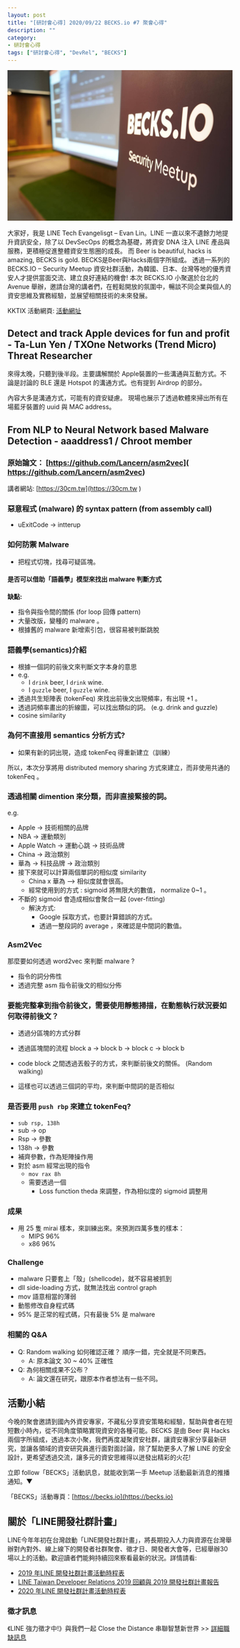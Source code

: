 ```yaml
---
layout: post
title: "[研討會心得] 2020/09/22 BECKS.io #7 聚會心得"
description: ""
category: 
- 研討會心得
tags: ["研討會心得", "DevRel", "BECKS"]
---
```




![](../images/2020/0617.jpg)

大家好，我是 LINE Tech Evangelisgt – Evan Lin。LINE 一直以來不遺餘力地提升資訊安全，除了以 DevSecOps 的概念為基礎，將資安 DNA 注入 LINE 產品與服務，更積極促進整體資安生態圈的成長。 而 Beer is beautiful, hacks is amazing, BECKS is gold. BECKS是Beer與Hacks兩個字所組成。 透過一系列的 BECKS.IO – Security Meetup 資安社群活動，為韓國、日本、台灣等地的優秀資安人才提供當面交流、建立良好連結的機會!   本次 BECKS.IO 小聚選於台北的 Avenue 舉辦，邀請台灣的講者們，在輕鬆開放的氛圍中，暢談不同企業與個人的資安思維及實務經驗，並展望相關技術的未來發展。

KKTIX 活動網頁:  [活動網址](https://becks.kktix.cc/events/twbecks7)﻿




## Detect and track Apple devices for fun and profit - Ta-Lun Yen / TXOne Networks (Trend Micro) Threat Researcher

來得太晚，只聽到後半段。主要講解關於 Apple裝置的一些溝通與互動方式。不論是討論的 BLE 還是 Hotspot 的溝通方式。也有提到 Airdrop 的部分。

內容大多是溝通方式，可能有的資安疑慮。 現場也展示了透過軟體來掃出所有在場藍牙裝置的 uuid 與 MAC address。



## From NLP to Neural Network based Malware Detection - aaaddress1 / Chroot member



### 原始論文：  [https://github.com/Lancern/asm2vec]( https://github.com/Lancern/asm2vec)

講者網站: [https://30cm.tw](https://30cm.tw ) 




### 惡意程式 (malware) 的 syntax pattern (from assembly call)

- uExitCode -> intterup 

### 如何防禦 Malware 

- 把程式切塊，找尋可疑區塊。

#### 是否可以借助「語義學」模型來找出 malware 判斷方式

**缺點:**

- 指令與指令間的關係 (for loop 回傳 pattern)
- 大量改版，變種的 malware 。
- 根據舊的 malware 新增索引包，很容易被判斷跳脫

### 語義學(semantics)介紹

- 根據一個詞的前後文來判斷文字本身的意思
- e.g.
  - I `drink` beer, I `drink` wine.
  - I `guzzle` beer, I `guzzle` wine.
- 透過共生矩陣表 (tokenFeq) 來找出前後文出現頻率，有出現 +1 。
- 透過詞頻率畫出的折線圖，可以找出類似的詞。 (e.g. drink and guzzle)
- cosine similarity 

### 為何不直接用 semantics 分析方式?

- 如果有新的詞出現，造成 tokenFeq 得重新建立（訓練）

所以，本次分享將用 distributed memory sharing 方式來建立，而非使用共通的 tokenFeq 。



### 透過相關 dimention 來分類，而非直接緊接的詞。

e.g. 

- Apple -> 技術相關的品牌 
- NBA -> 運動類別
- Apple Watch -> 運動心跳 -> 技術品牌
- China -> 政治類別
- 華為 -> 科技品牌 -> 政治類別
- 接下來就可以計算兩個單詞的相似度 similarity 
  - China x 華為 --> 相似度就會很高。
  - 經常使用到的方式 : sigmoid  將無限大的數值， normalize 0~1 。
- 不斷的 sigmoid 會造成相似會聚合一起 (over-fitting)
  - 解決方式:
    - Google 採取方式，也要計算錯誤的方式。
    - 透過一整段詞的 average ，來確認是中間詞的數值。

### Asm2Vec

那麼要如何透過 word2vec 來判斷 malware ?

- 指令的詞分佈性
- 透過完整 asm 指令前後文的相似分佈

### 要能完整拿到指令前後文，需要使用靜態掃描，在動態執行狀況要如何取得前後文？

- 透過分區塊的方式分群
- 透過區塊間的流程 block a -> block b -> block c -> block b
- code block 之間透過丟骰子的方式，來判斷前後文的關係。 (Random walking)

- 這樣也可以透過三個詞的平均，來判斷中間詞的是否相似

### 是否要用 `push rbp` 來建立 tokenFeq?

-  `sub rsp, 138h`
- sub -> op 
- Rsp -> 參數
- 138h -> 參數
- 補齊參數，作為矩陣操作用
- 對於 asm 經常出現的指令
  - `mov rax 8h`
  - 需要透過一個 
    - Loss function theda 來調整，作為相似度的 sigmoid 調整用

### 成果

- 用 25 隻 mirai 樣本，來訓練出來。來預測四萬多隻的樣本：
  - MIPS 96%
  - x86 96%



### Challenge

- malware  只要套上「殼」(shellcode)，就不容易被抓到
- dll side-loading 方式，就無法找出 control graph 
- mov 語意相當的薄弱
- 動態修改自身程式碼
- 95% 是正常的程式碼，只有最後 5% 是 malware 



### 相關的 Q&A 

- Q:  Random walking 如何確認正確？ 順序一錯，完全就是不同東西。
  -  A:  原本論文 30 ~ 40% 正確性
- Q: 為何相關成果不公布？
  - A: 論文還在研究，跟原本作者想法有一些不同。




## 活動小結

今晚的聚會邀請到國內外資安專家，不藏私分享資安策略和經驗，幫助與會者在短短數小時內，從不同角度領略實現資安的各種可能。BECKS 是由 Beer 與 Hacks 兩個字所組成，透過本次小聚，我們再度凝聚資安社群，讓資安專家分享最新研究，並讓各領域的資安研究員進行面對面討論，除了幫助更多人了解 LINE 的安全設計，更希望透過交流，讓多元的資安思維得以迸發出精彩的火花!

立即 follow「BECKS」活動訊息，就能收到第一手 Meetup 活動最新消息的推播通知。▼

「BECKS」活動專頁：[https://becks.io](https://becks.io)

## 關於「LINE開發社群計畫」

LINE今年年初在台灣啟動「LINE開發社群計畫」，將長期投入人力與資源在台灣舉辦對內對外、線上線下的開發者社群聚會、徵才日、開發者大會等，已經舉辦30場以上的活動。歡迎讀者們能夠持續回來察看最新的狀況。詳情請看:

- [2019 年LINE 開發社群計畫活動時程表](https://engineering.linecorp.com/zh-hant/blog/line-taiwan-developer-relations-2019-plan/)
- [LINE Taiwan Developer Relations 2019 回顧與 2019 開發社群計畫報告](https://engineering.linecorp.com/zh-hant/blog/line-taiwan-developer-relations-2019/)
- [2020 年LINE 開發社群計畫活動時程表](https://engineering.linecorp.com/zh-hant/blog/2020-line-tw-devrel/)

### 徵才訊息
《LINE 強力徵才中!》與我們一起 Close the Distance 串聯智慧新世界 >> [詳細職缺訊息](https://career.linecorp.com/linecorp/career/list?classId=&locationCd=TW)
